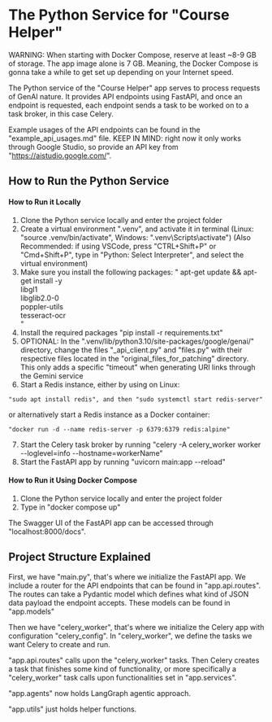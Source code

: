 # The Python Service for "Course Helper"

WARNING: When starting with Docker Compose, reserve at least ~8-9 GB of storage. The app image alone is 7 GB. Meaning, the Docker Compose is gonna take a while to get set up depending on your Internet speed.

The Python service of the "Course Helper" app serves to process requests of GenAI nature. It provides API endpoints using FastAPI, and once an endpoint is requested, each endpoint sends a task to be worked on to a task broker, in this case Celery.

Example usages of the API endpoints can be found in the "example_api_usages.md" file. KEEP IN MIND: right now it only works through Google Studio, so provide an API key from "https://aistudio.google.com/". 

## How to Run the Python Service

#### How to Run it Locally

1. Clone the Python service locally and enter the project folder
2. Create a virtual environment ".venv", and activate it in terminal (Linux: "source .venv/bin/activate", Windows: ".venv\Scripts\activate") (Also Recommended: if using VSCode, press "CTRL+Shift+P" or "Cmd+Shift+P", type in "Python: Select Interpreter", and select the virtual environment)
3. Make sure you install the following packages:
"
apt-get update && apt-get install -y \
    libgl1 \
    libglib2.0-0 \
    poppler-utils \
    tesseract-ocr \
"
4. Install the required packages "pip install -r requirements.txt"
5. OPTIONAL: In the ".venv/lib/python3.10/site-packages/google/genai/" directory, change the files "_api_client.py" and "files.py" with their respective files located in the "original_files_for_patching" directory. This only adds a specific "timeout" when generating URI links through the Gemini service 
6. Start a Redis instance, either by using on Linux:
```
"sudo apt install redis", and then "sudo systemctl start redis-server"
```
or alternatively start a Redis instance as a Docker container:
```
"docker run -d --name redis-server -p 6379:6379 redis:alpine"
```
7. Start the Celery task broker by running "celery -A celery_worker worker --loglevel=info --hostname=workerName"
8. Start the FastAPI app by running "uvicorn main:app --reload"

#### How to Run it Using Docker Compose

1. Clone the Python service locally and enter the project folder
2. Type in "docker compose up"

The Swagger UI of the FastAPI app can be accessed through "localhost:8000/docs".

## Project Structure Explained

First, we have "main.py", that's where we initialize the FastAPI app. We include a router for the API endpoints that can be found in "app.api.routes". The routes can take a Pydantic model which defines what kind of JSON data payload the endpoint accepts. These models can be found in "app.models"

Then we have "celery_worker", that's where we initialize the Celery app with configuration "celery_config". In "celery_worker", we define the tasks we want Celery to create and run.

"app.api.routes" calls upon the "celery_worker" tasks. Then Celery creates a task that finishes some kind of functionality, or more specifically a "celery_worker" task calls upon functionalities set in "app.services".

"app.agents" now holds LangGraph agentic approach.

"app.utils" just holds helper functions.